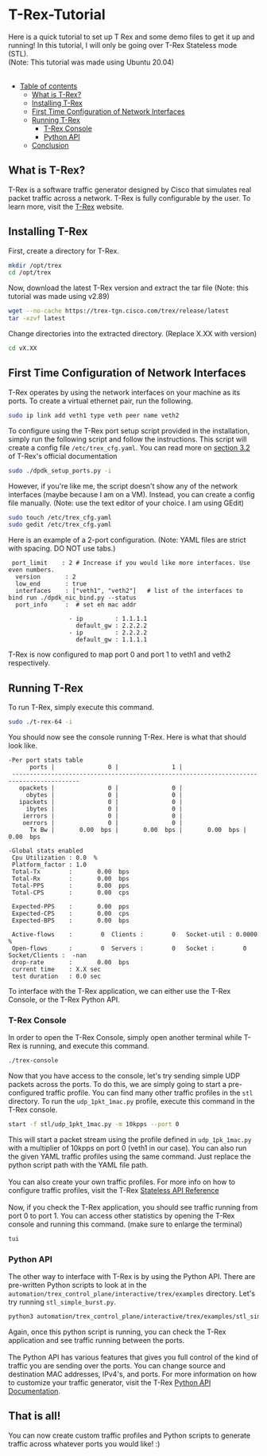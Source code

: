 # T-Rex-Tutorial
Here is a quick tutorial to set up T Rex and some demo files to get it up and running! In this tutorial, I will only be going over T-Rex Stateless mode (STL). <br>
(Note: This tutorial was made using Ubuntu 20.04)
<br><br>

- [Table of contents](README.md)
    - [What is T-Rex?](#What-is-T-Rex)
    - [Installing T-Rex](#Installing-T-Rex)
    - [First Time Configuration of Network Interfaces](#First-Time-Configuration-of-Network-Interfaces)
    - [Running T-Rex](#Running-T-Rex)
        - [T-Rex Console](#T-Rex-Console)
        - [Python API](#Python-API)
    - [Conclusion](#That-is-all!)

## What is T-Rex?
T-Rex is a software traffic generator designed by Cisco that simulates real packet traffic across a network. T-Rex is fully configurable by the user. To learn more, visit the [T-Rex](https://trex-tgn.cisco.com) website. 

## Installing T-Rex
First, create a directory for T-Rex.
```sh
mkdir /opt/trex
cd /opt/trex
```

Now, download the latest T-Rex version and extract the tar file (Note: this tutorial was made using v2.89)
```sh 
wget --no-cache https://trex-tgn.cisco.com/trex/release/latest
tar -xzvf latest
```

Change directories into the extracted directory. (Replace X.XX with version)
```sh
cd vX.XX
```

## First Time Configuration of Network Interfaces
T-Rex operates by using the network interfaces on your machine as its ports. To create a virtual ethernet pair, run the following.
```sh
sudo ip link add veth1 type veth peer name veth2
```

To configure using the T-Rex port setup script provided in the installation, simply run the following script and follow the instructions. This script will create a config file `/etc/trex_cfg.yaml`. You can read more on [section 3.2](https://trex-tgn.cisco.com/trex/doc/trex_manual.html#_script_for_creating_config_file) of T-Rex's official documentation
```sh
sudo ./dpdk_setup_ports.py -i
```
However, if you're like me, the script doesn't show any of the network interfaces (maybe because I am on a VM). Instead, you can create a config file manually. (Note: use the text editor of your choice. I am using GEdit)
```sh
sudo touch /etc/trex_cfg.yaml
sudo gedit /etc/trex_cfg.yaml
```
Here is an example of a 2-port configuration. (Note: YAML files are strict with spacing. DO NOT use tabs.)
```
 port_limit    : 2 # Increase if you would like more interfaces. Use even numbers.
  version       : 2
  low_end       : true
  interfaces    : ["veth1", "veth2"]   # list of the interfaces to bind run ./dpdk_nic_bind.py --status
  port_info     :  # set eh mac addr

                 - ip         : 1.1.1.1
                   default_gw : 2.2.2.2
                 - ip         : 2.2.2.2
                   default_gw : 1.1.1.1
```
T-Rex is now configured to map port 0 and port 1 to veth1 and veth2 respectively.

## Running T-Rex
To run T-Rex, simply execute this command.
```sh
sudo ./t-rex-64 -i
```
You should now see the console running T-Rex. Here is what that should look like.
```
-Per port stats table 
      ports |               0 |               1 | 
 -----------------------------------------------------------------------------------------
   opackets |               0 |               0 |
     obytes |               0 |               0 |  
   ipackets |               0 |               0 |  
     ibytes |               0 |               0 | 
    ierrors |               0 |               0 | 
    oerrors |               0 |               0 | 
      Tx Bw |       0.00  bps |       0.00  bps |       0.00  bps |       0.00  bps 

-Global stats enabled 
 Cpu Utilization : 0.0  %
 Platform_factor : 1.0  
 Total-Tx        :       0.00  bps  
 Total-Rx        :       0.00  bps  
 Total-PPS       :       0.00  pps  
 Total-CPS       :       0.00  cps  

 Expected-PPS    :       0.00  pps  
 Expected-CPS    :       0.00  cps  
 Expected-BPS    :       0.00  bps  

 Active-flows    :        0  Clients :        0   Socket-util : 0.0000 %    
 Open-flows      :        0  Servers :        0   Socket :        0 Socket/Clients :  -nan 
 drop-rate       :       0.00  bps   
 current time    : X.X sec  
 test duration   : 0.0 sec  
 ```
 To interface with the T-Rex application, we can either use the T-Rex Console, or the T-Rex Python API.
 ### T-Rex Console
 In order to open the T-Rex Console, simply open another terminal while T-Rex is running, and execute this command.
 ```sh
 ./trex-console
 ```
 Now that you have access to the console, let's try sending simple UDP packets across the ports. To do this, we are simply going to start a pre-configured traffic profile. You can find many other traffic profiles in the `stl` directory. To run the `udp_1pkt_1mac.py` profile, execute this command in the T-Rex console.
 ```sh
start -f stl/udp_1pkt_1mac.py -m 10kpps --port 0
 ```
 This will start a packet stream using the profile defined in `udp_1pk_1mac.py` with a multiplier of 10kpps on port 0 (veth1 in our case). You can also run the given YAML traffic profiles using the same command. Just replace the python script path with the YAML file path. 
 <br><br>
 You can also create your own traffic profiles. For more info on how to configure traffic profiles, visit the T-Rex [Stateless API Reference](https://trex-tgn.cisco.com/trex/doc/cp_stl_docs/api/index.html)
 <br><br>
Now, if you check the T-Rex application, you should see traffic running from port 0 to port 1. You can access other statistics by opening the T-Rex console and running this command. (make sure to enlarge the terminal)
```sh
tui
```

 ### Python API
 The other way to interface with T-Rex is by using the Python API. There are pre-written Python scripts to look at in the `automation/trex_control_plane/interactive/trex/examples` directory. Let's try running `stl_simple_burst.py`.
 ```sh
 python3 automation/trex_control_plane/interactive/trex/examples/stl_simple_burst.py
 ```
 Again, once this python script is running, you can check the T-Rex application and see traffic running between the ports.
 <br><br>
 The Python API has various features that gives you full control of the kind of traffic you are sending over the ports. You can change source and destination MAC addresses, IPv4's, and ports. For more information on how to customize your traffic generator, visit the T-Rex [Python API Documentation](https://trex-tgn.cisco.com/trex/doc/cp_stl_docs/api/client_code.html).

 ## That is all!
 You can now create custom traffic profiles and Python scripts to generate traffic across whatever ports you would like! :)